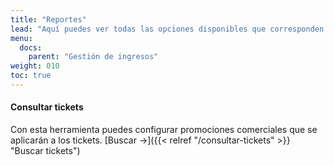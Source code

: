 ```yaml
---
title: "Reportes"
lead: "Aquí puedes ver todas las opciones disponibles que corresponden a reportes"
menu:
  docs:
    parent: "Gestión de ingresos"
weight: 010
toc: true
---
```


#### Consultar tickets

Con esta herramienta puedes configurar promociones comerciales que se aplicarán a los tickets. [Buscar →]({{< relref "/consultar-tickets" >}} "Buscar tickets")

